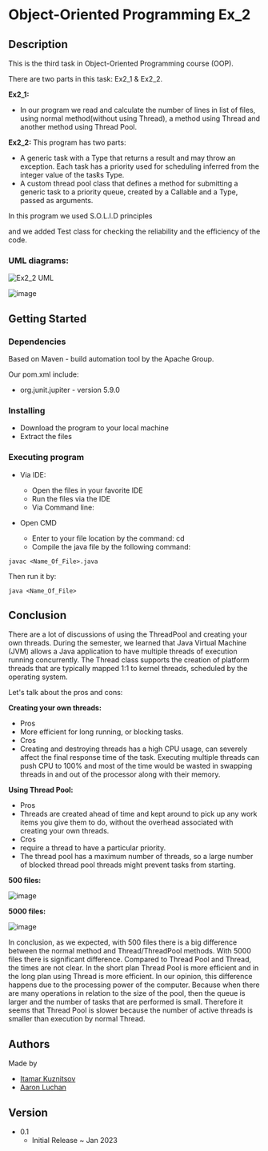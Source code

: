 # Object-Oriented Programming Ex_2

## Description
This is the third task in Object-Oriented Programming course (OOP).

There are two parts in this task: Ex2_1 & Ex2_2.

__Ex2_1:__ 
 * In our program we read and calculate the number of lines in list of files, using normal method(without using Thread), a method using Thread and another           method using Thread Pool.
 
__Ex2_2:__
 This program has two parts:
 * A generic task with a Type that returns a result and may throw an exception.
   Each task has a priority used for scheduling͕ inferred from the integer value of the task͛s Type.
 * A custom thread pool class that defines a method for submitting a generic task to a priority queue, created by a
   Callable<V> and a Type, passed as arguments.

In this program we used S.O.L.I.D principles 

and we added Test class for checking the reliability and the efficiency of the code.




### UML diagrams:

![Ex2_2 UML](https://user-images.githubusercontent.com/72256735/212062441-e37902a5-83c2-4ad6-888b-dee776209327.png)



![image](https://user-images.githubusercontent.com/72256735/212135706-c5e191f4-190a-441a-af82-8444db41e330.png)


## Getting Started
### Dependencies
Based on Maven - build automation tool by the Apache Group.

Our pom.xml include:
 
* org.junit.jupiter - version 5.9.0
 
### Installing
* Download the program to your local machine
* Extract the files
### Executing program
* Via IDE:

  * Open the files in your favorite IDE
  * Run the files via the IDE
  * Via Command line:

* Open CMD
  * Enter to your file location by the command: cd
  * Compile the java file by the following command:
```
javac <Name_Of_File>.java
```

Then run it by:
```
java <Name_Of_File>
```

## Conclusion
There are a lot of discussions of using the ThreadPool and creating your own threads.
During the semester, we learned that Java Virtual Machine (JVM)
allows a Java application to have multiple threads of execution running concurrently.
The Thread class supports the creation of platform threads that are typically mapped 1:1 to kernel threads, scheduled
by the operating system.

Let's talk about the pros and cons:

 __Creating your own threads:__
* Pros 
 * More efficient for long running, or blocking tasks.
* Cros
 * Creating and destroying threads has a high CPU usage, can severely affect the final response time of the task. 
   Executing multiple threads can push CPU to 100% and most of the time would be wasted in swapping threads in and out of the processor along with their memory.
   
__Using Thread Pool:__
* Pros
 * Threads are created ahead of time and kept around to pick up any work items you give them to do, without the overhead associated with    creating your own          threads.
* Cros
 * require a thread to have a particular priority.
 * The thread pool has a maximum number of threads, so a large number of blocked thread pool    threads might prevent tasks from starting.

 __500 files:__
 
![image](https://user-images.githubusercontent.com/72256735/212047684-bf9708ac-faec-4d33-a5e7-5bffc39e9993.png)

 __5000 files:__

 ![image](https://user-images.githubusercontent.com/72256735/212047772-5fc169af-434b-4358-984d-9c236f1bde7b.png)

In conclusion, as we expected, with 500 files there is a big difference between the normal method and Thread/ThreadPool methods. With 5000 files there is significant difference.
Compared to Thread Pool and Thread, the times are not clear. In the short plan Thread Pool is more efficient and in the long plan using Thread is more efficient.
In our opinion, this difference happens due to the processing power of the computer. 
Because when there are many operations in relation to the size of the pool, then the queue is larger and the number of tasks that are performed is small.
Therefore it seems that Thread Pool is slower because the number of active threads is smaller than execution by normal Thread. 
 
 
## Authors
Made by

* [Itamar Kuznitsov](https://github.com/Itamar-Kuznitsov)
* [Aaron Luchan](https://github.com/aronl096)
 
## Version
* 0.1
  * Initial Release ~ Jan 2023
